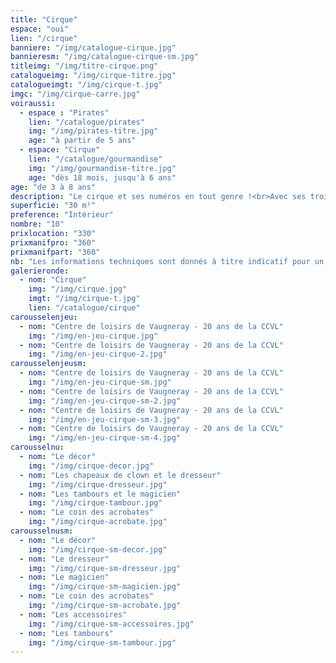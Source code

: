 ```yaml
---
title: "Cirque"
espace: "oui"
lien: "/cirque"
banniere: "/img/catalogue-cirque.jpg"
bannieresm: "/img/catalogue-cirque-sm.jpg"
titleimg: "/img/titre-cirque.png"
catalogueimg: "/img/cirque-titre.jpg"
catalogueimgt: "/img/cirque-t.jpg"
imgc: "/img/cirque-carre.jpg"
voiraussi:
  - espace : "Pirates"
    lien: "/catalogue/pirates"
    img: "/img/pirates-titre.jpg"
    age: "à partir de 5 ans"
  - espace: "Cirque"
    lien: "/catalogue/gourmandise"
    img: "/img/gourmandise-titre.jpg"
    age: "dès 18 mois, jusqu'à 6 ans"
age: "de 3 à 8 ans"
description: "Le cirque et ses numéros en tout genre !<br>Avec ses trois pistes et sa grande entrée, vos enfants plongent dans l'univers du cirque <br>et vous livrent des spectacles de haute voltige !<br>Dresseur, magicien, acrobate, clown, il y en a pour tous les talents !"
superficie: "30 m²"
preference: "Intérieur"
nombre: "10"
prixlocation: "330"
prixmanifpro: "360"
prixmanifpart: "360"
nb: "Les informations techniques sont donnés à titre indicatif pour un cadre ludique optimal. <br>Elles sont ajustables à la situation : pour une superficie limitée on préférera un nombre réduit d'enfants, plus d'enfants necessitera une plus grande superficie de jeu, etc."
galerieronde:
  - nom: "Cirque"
    img: "/img/cirque.jpg"
    imgt: "/img/cirque-t.jpg"
    lien: "/catalogue/cirque"
carousselenjeu:
  - nom: "Centre de loisirs de Vaugneray - 20 ans de la CCVL"
    img: "/img/en-jeu-cirque.jpg"
  - nom: "Centre de loisirs de Vaugneray - 20 ans de la CCVL"
    img: "/img/en-jeu-cirque-2.jpg"
carousselenjeusm:
  - nom: "Centre de loisirs de Vaugneray - 20 ans de la CCVL"
    img: "/img/en-jeu-cirque-sm.jpg"
  - nom: "Centre de loisirs de Vaugneray - 20 ans de la CCVL"
    img: "/img/en-jeu-cirque-sm-2.jpg"
  - nom: "Centre de loisirs de Vaugneray - 20 ans de la CCVL"
    img: "/img/en-jeu-cirque-sm-3.jpg"
  - nom: "Centre de loisirs de Vaugneray - 20 ans de la CCVL"
    img: "/img/en-jeu-cirque-sm-4.jpg"
carousselnu:
  - nom: "Le décor"
    img: "/img/cirque-decor.jpg"
  - nom: "Les chapeaux de clown et le dresseur"
    img: "/img/cirque-dresseur.jpg"
  - nom: "Les tambours et le magicien"
    img: "/img/cirque-tambour.jpg"
  - nom: "Le coin des acrobates"
    img: "/img/cirque-acrobate.jpg"     
carousselnusm:
  - nom: "Le décor"
    img: "/img/cirque-sm-decor.jpg"
  - nom: "Le dresseur"
    img: "/img/cirque-sm-dresseur.jpg"
  - nom: "Le magicien"
    img: "/img/cirque-sm-magicien.jpg"
  - nom: "Le coin des acrobates"
    img: "/img/cirque-sm-acrobate.jpg"   
  - nom: "Les accessoires"
    img: "/img/cirque-sm-accessoires.jpg"
  - nom: "Les tambours"
    img: "/img/cirque-sm-tambour.jpg"
---
```

